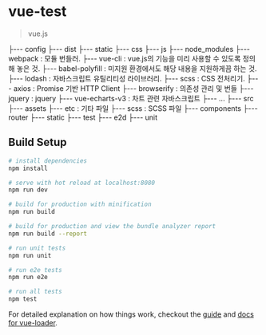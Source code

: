 # vue-test

> vue.js

├--- config
├--- dist
	├--- static
		├--- css
		├--- js
├--- node_modules
	├--- webpack : 모듈 번들러.
	├--- vue-cli : vue.js의 기능을 미리 사용할 수 있도록 정의해 놓은 것.
	├--- babel-polyfill : 미지원 환경에서도 해당 내용을 지원하게끔 하는 것.
	├--- lodash : 자바스크립트 유틸리티성 라이브러리.
	├--- scss : CSS 전처리기.
	├--- axios : Promise 기반 HTTP Client
	├--- browserify : 의존성 관리 및 번들
        ├--- jquery : jquery
        ├--- vue-echarts-v3 : 차트 관련 자바스크립트
	├--- ...
├--- src
	├--- assets
		├--- etc : 기타 파일
		├--- scss : SCSS 파일
	├--- components
	├--- router
├--- static
├--- test
	├--- e2d
	├--- unit
	

## Build Setup

``` bash
# install dependencies
npm install

# serve with hot reload at localhost:8080
npm run dev

# build for production with minification
npm run build

# build for production and view the bundle analyzer report
npm run build --report

# run unit tests
npm run unit

# run e2e tests
npm run e2e

# run all tests
npm test
```

For detailed explanation on how things work, checkout the [guide](http://vuejs-templates.github.io/webpack/) and [docs for vue-loader](http://vuejs.github.io/vue-loader).
